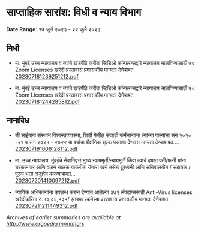# साप्ताहिक सारांश: विधी व न्याय विभाग

**Date Range**: १७ जुलै २०२३ - २२ जुलै २०२३


## निधी
- मा. मुंबई उच्च न्यायालय व त्यांचे खंडपीठे करीता व्हिडिओ कॉन्फरन्सद्वारे न्यायालय चालविण्यासाठी ७० Zoom Licenses खरेदी प्रस्तावास प्रशासकीय मान्यता देणेबाबत.\
  [202307181239251212.pdf](https://gr.maharashtra.gov.in/Site/Upload/Government%20Resolutions/English/202307181239251212.pdf)

- मा. मुंबई उच्च न्यायालय व त्यांचे खंडपीठे करीता व्हिडिओ कॉन्फरन्सद्वारे न्यायालय चालविण्यासाठी ७० Zoom Licenses खरेदी प्रस्तावास प्रशासकीय मान्यता देणेबाबत.\
  [202307181244285812.pdf](https://gr.maharashtra.gov.in/Site/Upload/Government%20Resolutions/English/202307181244285812.pdf)

## नानाविध
- श्री साईबाबा संस्थान विश्वस्तव्यवस्था, शिर्डी येथील कंत्राटी कर्मचाऱ्यांना त्यांच्या पाल्यांचा सन २०२० -२१ व सन २०२१ - २०२२ या वर्षाचा शैक्षणिक शुल्क परतावा देण्यास मान्यता देण्याबाबत....\
  [202307191606128112.pdf](https://gr.maharashtra.gov.in/Site/Upload/Government%20Resolutions/English/202307191606128112.pdf)

- मा. उच्च न्यायालय, मुंबईचे सेवानिवृत्त मुख्य न्यायमूर्ती/न्यायमूर्ती किंवा त्यांचे हयात पती/पत्नी यांना घरकामगार आणि वाहन चालक याकरीता येणारा खर्च तसेच दूरध्वनी आणि सचिवालयीन / सहायक / पूरक भत्ता अनुज्ञेय करण्याबाबत...\
  [202307201410097212.pdf](https://gr.maharashtra.gov.in/Site/Upload/Government%20Resolutions/English/202307201410097212.pdf)

- न्यायिक अधिकाऱ्यांना उपलब्ध करुन देण्यात आलेल्या ३७२ लॅपटॉप्ससाठी Anti-Virus licenses खरेदीकरिता रु.१०,०६,५३५/ इतक्या रकमेच्या प्रस्तावास प्रशासकीय मान्यता देणेबाबत.\
  [202307211211449312.pdf](https://gr.maharashtra.gov.in/Site/Upload/Government%20Resolutions/English/202307211211449312.pdf)


*Archives of earlier summaries are available at http://www.orgpedia.in/mahgrs*